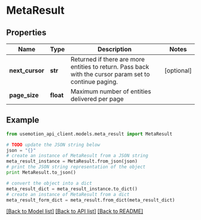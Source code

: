 # MetaResult


## Properties

Name | Type | Description | Notes
------------ | ------------- | ------------- | -------------
**next_cursor** | **str** | Returned if there are more entities to return. Pass back with the cursor param set to continue paging. | [optional] 
**page_size** | **float** | Maximum number of entities delivered per page | 

## Example

```python
from usemotion_api_client.models.meta_result import MetaResult

# TODO update the JSON string below
json = "{}"
# create an instance of MetaResult from a JSON string
meta_result_instance = MetaResult.from_json(json)
# print the JSON string representation of the object
print MetaResult.to_json()

# convert the object into a dict
meta_result_dict = meta_result_instance.to_dict()
# create an instance of MetaResult from a dict
meta_result_form_dict = meta_result.from_dict(meta_result_dict)
```
[[Back to Model list]](../README.md#documentation-for-models) [[Back to API list]](../README.md#documentation-for-api-endpoints) [[Back to README]](../README.md)


